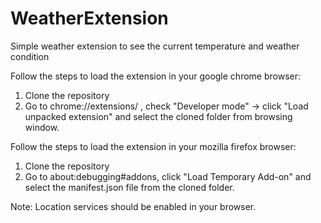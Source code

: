 # WeatherExtension
Simple weather extension to see the current temperature and weather condition
 
Follow the steps to load the extension in your google chrome browser:

 1. Clone the repository
 2. Go to chrome://extensions/ , check "Developer mode" -> click "Load unpacked extension" and select the cloned folder from browsing window.

Follow the steps to load the extension in your mozilla firefox browser:

 1. Clone the repository
 2. Go to about:debugging#addons, click "Load Temporary Add-on" and select the manifest.json file from the cloned folder.

Note: Location services should be enabled in your browser.
 
